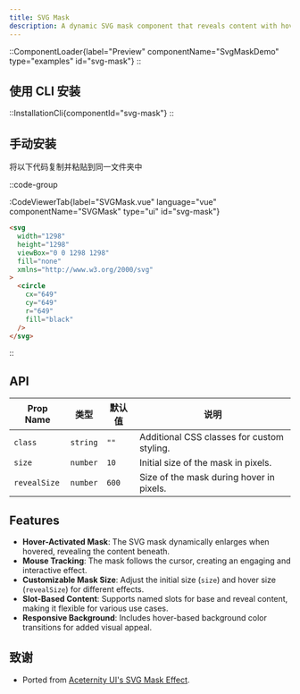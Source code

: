 ```yaml
---
title: SVG Mask
description: A dynamic SVG mask component that reveals content with hover and mouse movement.
---
```


::ComponentLoader{label="Preview" componentName="SvgMaskDemo" type="examples" id="svg-mask"}
::

## 使用 CLI 安装

::InstallationCli{componentId="svg-mask"}
::

## 手动安装

将以下代码复制并粘贴到同一文件夹中

::code-group

:CodeViewerTab{label="SVGMask.vue" language="vue" componentName="SVGMask" type="ui" id="svg-mask"}

```html [mask.svg]
<svg
  width="1298"
  height="1298"
  viewBox="0 0 1298 1298"
  fill="none"
  xmlns="http://www.w3.org/2000/svg"
>
  <circle
    cx="649"
    cy="649"
    r="649"
    fill="black"
  />
</svg>
```

::

## API

| Prop Name    | 类型     | 默认值 | 说明                                       |
| ------------ | -------- | ------ | ------------------------------------------ |
| `class`      | `string` | `""`   | Additional CSS classes for custom styling. |
| `size`       | `number` | `10`   | Initial size of the mask in pixels.        |
| `revealSize` | `number` | `600`  | Size of the mask during hover in pixels.   |

## Features

- **Hover-Activated Mask**: The SVG mask dynamically enlarges when hovered, revealing the content beneath.
- **Mouse Tracking**: The mask follows the cursor, creating an engaging and interactive effect.
- **Customizable Mask Size**: Adjust the initial size (`size`) and hover size (`revealSize`) for different effects.
- **Slot-Based Content**: Supports named slots for base and reveal content, making it flexible for various use cases.
- **Responsive Background**: Includes hover-based background color transitions for added visual appeal.

## 致谢

- Ported from [Aceternity UI's SVG Mask Effect](https://ui.aceternity.com/components/text-generate-effect).
